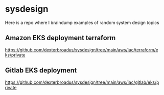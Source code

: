 # sysdesign
Here is a repo where I braindump examples of random system design topics

## Amazon EKS deployment terraform
https://github.com/dexterbroadus/sysdesign/tree/main/aws/iac/terraform/eks/private


## Gitlab EKS deployment

https://github.com/dexterbroadus/sysdesign/tree/main/aws/iac/gitlab/eks/private
